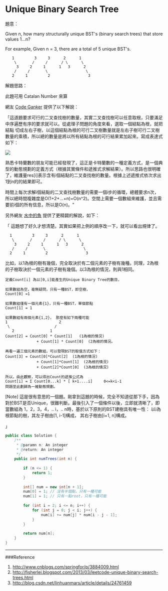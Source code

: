 # Unique Binary Search Tree

題意：

Given n, how many structurally unique BST's (binary search trees) that store values 1...n?

For example,
Given n = 3, there are a total of 5 unique BST's.
```
   1         3     3      2      1
    \       /     /      / \      \
     3     2     1      1   3      2
    /     /       \                 \
   2     1         2                 3
```

解題思路：

此題可用 Catalan Number 來算

網友 [Code Ganker](http://blog.csdn.net/linhuanmars/article/details/21145563) 提供了以下解說：

「這道題要求可行的二叉查找樹的數量，其實二叉查找樹可以任意取根，只要滿足中序遍歷有序的要求就可以。從處理子問題的角度來看，選取一個結點為根，就把結點
切成左右子樹，以這個結點為根的可行二叉樹數量就是左右子樹可行二叉樹數量的乘積，所以總的數量是將以所有結點為根的可行結果累加起來。寫成表達式如下：

![](http://2.bp.blogspot.com/-aqaV4LBzCnI/UwuKL8OGwlI/AAAAAAAAALM/wJzuSqdm9r8/s1600/catalan.png)

熟悉卡特蘭數的朋友可能已經發現了，這正是卡特蘭數的一種定義方式，是一個典型的動態規劃的定義方式（根據其實條件和遞推式求解結果）。所以思路也很明確了，維護量res[i]表示含有i個結點的二叉查找樹的數量。根據上述遞推式依次求出1到n的的結果即可。

時間上每次求解i個結點的二叉查找樹數量的需要一個i步的循環，總體要求n次，所以總時間複雜度是O(1+2+...+n)=O(n^2)。空間上需要一個數組來維護，並且需要前i個的所有信息，所以是O(n)。"

另外網友 [水中的魚]() 提供了更精闢的解說，如下：

「 這題想了好久才想清楚。其實如果把上例的順序改一下，就可以看出規律了。 

      1         3     3      2      1
       \       /     /      / \      \
        3     2     1      1   3      2
       /     /       \                 \
      2     1         2                 3
 

   比如，以1為根的樹有幾個，完全取決於有二個元素的子樹有幾種。同理，2為根的子樹取決於一個元素的子樹有幾個。以3為根的情況，則與1相同。

    定義Count[i] 為以[0,i]能產生的Unique Binary Tree的數目，

    如果數組為空，毫無疑問，只有一種BST，即空樹，
    Count[0] =1

    如果數組僅有一個元素{1}，只有一種BST，單個節點
    Count[1] = 1

    如果數組有兩個元素{1,2}， 那麼有如下兩種可能
    1                       2
     \                    /
       2                1
    Count[2] = Count[0] * Count[1]   (1為根的情況)
                  + Count[1] * Count[0]  (2為根的情況。

    再看一遍三個元素的數組，可以發現BST的取值方式如下：
    Count[3] = Count[0]*Count[2]  (1為根的情況)
                  + Count[1]*Count[1]  (2為根的情況)
                  + Count[2]*Count[0]  (3為根的情況)

    所以，由此觀察，可以得出Count的遞推公式為
    Count[i] = Σ Count[0...k] * [ k+1....i]     0<=k<i-1
    問題至此劃歸為一維動態規劃。

   [Note]
    這是很有意思的一個題。剛拿到這題的時候，完全不知道從那下手，因為對於BST是否Unique，很難判斷。最後引入了一個條件以後，立即就清晰了，即
    當數組為 1，2，3，4，.. i，.. n時，基於以下原則的BST建樹具有唯一性：
   以i為根節點的樹，其左子樹由[1, i-1]構成， 其右子樹由[i+1, n]構成。 

」 

```java
public class Solution {
    /**
     * @paramn n: An integer
     * @return: An integer
     */
    public int numTrees(int n) {
        
        if (n <= 1) {
            return 1;
        }
        
        int[] num = new int[n + 1];
        num[0] = 1; // 沒有半個點，只有一種可能
        num[1] = 1; // 只有一點root，只有一種可能
        
        for (int i = 2; i <= n; i++) {
            for (int j = 0; j < i; j++) {
                num[i] += num[j] * num[i - j - 1];
            }
        }
        
        return num[n];
    }
}

```




---
###Reference
1. http://www.cnblogs.com/springfor/p/3884009.html
2. http://fisherlei.blogspot.com/2013/03/leetcode-unique-binary-search-trees.html
3. http://blog.csdn.net/linhuanmars/article/details/24761459
